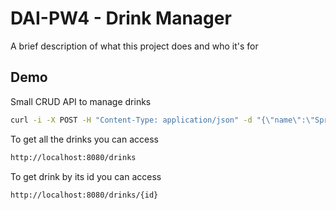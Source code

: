 
# DAI-PW4 - Drink Manager

A brief description of what this project does and who it's for


## Demo

Small CRUD API to manage drinks
```cmd
curl -i -X POST -H "Content-Type: application/json" -d "{\"name\":\"Sprite\", \"price\":\"3.60\"}" http://host.docker.internal:8080/users
```

To get all the drinks you can access 
```html
http://localhost:8080/drinks
```

To get drink by its id you can access
```html
http://localhost:8080/drinks/{id}
```